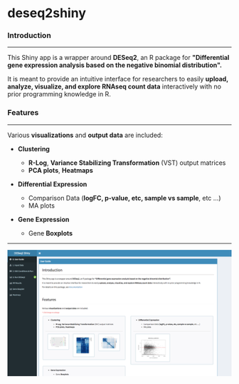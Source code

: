 # deseq2shiny

### Introduction
---


This Shiny app is a wrapper around **DESeq2**, an R package for **"Differential gene expression analysis based on the negative binomial distribution".**

It is meant to provide an intuitive interface for researchers to easily **upload, analyze, visualize, and explore RNAseq count data** interactively with no prior programming knowledge in R.


### Features
---
Various **visualizations** and **output data** are included:

*   **Clustering**

    *   **R-Log**, **Variance Stabilizing Transformation** (VST) output matrices
    *   **PCA plots**, **Heatmaps**

*   **Differential Expression**

    *   Comparison Data (**logFC, p-value, etc, sample vs sample**, etc …)
    *   MA plots

*   **Gene Expression**

    *   Gene **Boxplots**
      
---
![alt text](screenshotdeseq2.png "Input Data")

